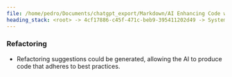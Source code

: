 ```yaml
---
file: /home/pedro/Documents/chatgpt_export/Markdown/AI Enhancing Code with LSP.md
heading_stack: <root> -> 4cf17886-c45f-471c-beb9-395411202d49 -> System -> 2f12de14-8164-4626-bebc-66edd60621a9 -> System -> aaa2529d-01dd-4319-b773-1ffa86492842 -> User -> 41405f35-775d-4c43-91de-6ea70df49284 -> Assistant -> Autocompletion and Suggestion -> Syntax Verification -> Type Checking -> Refactoring
---
```

### Refactoring
- Refactoring suggestions could be generated, allowing the AI to produce code that adheres to best practices.

